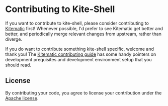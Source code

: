 # Contributing to Kite-Shell

If you want to contribute to kite-shell, please consider contributing to [Kitematic](https://github.com/kitematic/kitematic) first! Whenever possible, I'd prefer to see Kitematic get better and better, and periodically merge relevant changes from upstream, rather than diverge.

If you do want to contribute something kite-shell specific, welcome and thank you! The [Kitematic contributing guide](https://github.com/kitematic/kitematic/blob/master/CONTRIBUTING.md) has some handy pointers on development prequisites and development environment setup that you should read.

## License

By contributing your code, you agree to license your contribution under the [Apache license](https://github.com/smashwilson/kite-shell/blob/master/LICENSE).

<!-- Modified from upstream by Ash Wilson -->
